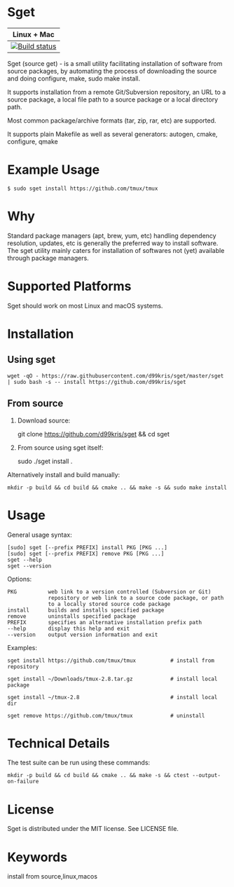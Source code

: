 Sget
====

| **Linux + Mac** |
|-----------------|
| [![Build status](https://travis-ci.org/d99kris/sget.svg?branch=master)](https://travis-ci.org/d99kris/sget) |

Sget (source get) - is a small utility facilitating installation of software from source
packages, by automating the process of downloading the source and doing configure, make,
sudo make install.

It supports installation from a remote Git/Subversion repository, an URL to a source package,
a local file path to a source package or a local directory path.

Most common package/archive formats (tar, zip, rar, etc) are supported.

It supports plain Makefile as well as several generators: autogen, cmake, configure, qmake

Example Usage
=============

    $ sudo sget install https://github.com/tmux/tmux

Why
===
Standard package managers (apt, brew, yum, etc) handling dependency resolution,
updates, etc is generally the preferred way to install software. The sget
utility mainly caters for installation of softwares not (yet) available through
package managers. 

Supported Platforms
===================
Sget should work on most Linux and macOS systems.

Installation
============

Using sget
----------

    wget -qO - https://raw.githubusercontent.com/d99kris/sget/master/sget | sudo bash -s -- install https://github.com/d99kris/sget

From source
-----------
1. Download source:

    git clone https://github.com/d99kris/sget && cd sget

2. From source using sget itself:

    sudo ./sget install . 

Alternatively install and build manually:

    mkdir -p build && cd build && cmake .. && make -s && sudo make install

Usage
=====

General usage syntax:

    [sudo] sget [--prefix PREFIX] install PKG [PKG ...]
    [sudo] sget [--prefix PREFIX] remove PKG [PKG ...]
    sget --help
    sget --version

Options:

    PKG          web link to a version controlled (Subversion or Git) 
                 repository or web link to a source code package, or path 
                 to a locally stored source code package
    install      builds and installs specified package
    remove       uninstalls specified package
    PREFIX       specifies an alternative installation prefix path
    --help       display this help and exit
    --version    output version information and exit

Examples:

    sget install https://github.com/tmux/tmux           # install from repository

    sget install ~/Downloads/tmux-2.8.tar.gz            # install local package

    sget install ~/tmux-2.8                             # install local dir

    sget remove https://github.com/tmux/tmux            # uninstall

Technical Details
=================
The test suite can be run using these commands:

    mkdir -p build && cd build && cmake .. && make -s && ctest --output-on-failure

License
=======
Sget is distributed under the MIT license. See LICENSE file.

Keywords
========
install from source,linux,macos


